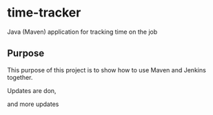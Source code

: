# time-tracker
Java (Maven) application for tracking time on the job

## Purpose

This purpose of this project is to show how to use Maven and Jenkins together.

Updates are don, 

and more updates
